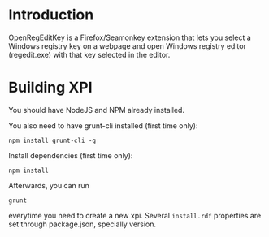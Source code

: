 Introduction
============

OpenRegEditKey is a Firefox/Seamonkey extension that lets you select a 
Windows registry key on a webpage and open Windows registry editor 
(regedit.exe) with that key selected in the editor. 


Building XPI
============

You should have NodeJS and NPM already installed. 

You also need to have grunt-cli installed (first time only):

```
npm install grunt-cli -g
```

Install dependencies (first time only):

```
npm install
```

Afterwards, you can run 

```
grunt
```

everytime you need to create a new xpi. Several `install.rdf` properties
are set through package.json, specially version.

